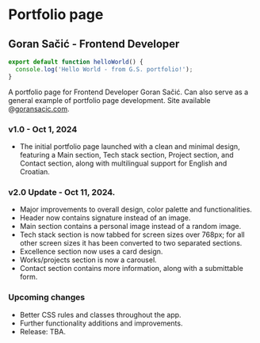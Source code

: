 # Portfolio page

## Goran Sačić - Frontend Developer

```js
export default function helloWorld() {
  console.log('Hello World - from G.S. portfolio!');
}
```

A portfolio page for Frontend Developer Goran Sačić. Can also serve as a general example of portfolio page development. Site available @[goransacic.com](https://www.goransacic.com/).

### v1.0 - Oct 1, 2024

- The initial portfolio page launched with a clean and minimal design, featuring a Main section, Tech stack section, Project section, and Contact section, along with multilingual support for English and Croatian.

### v2.0 Update - Oct 11, 2024.

- Major improvements to overall design, color palette and functionalities.
- Header now contains signature instead of an image.
- Main section contains a personal image instead of a random image.
- Tech stack section is now tabbed for screen sizes over 768px; for all other screen sizes it has been converted to two separated sections.
- Excellence section now uses a card design.
- Works/projects section is now a carousel.
- Contact section contains more information, along with a submittable form.

### Upcoming changes

- Better CSS rules and classes throughout the app.
- Further functionality additions and improvements.
- Release: TBA.
